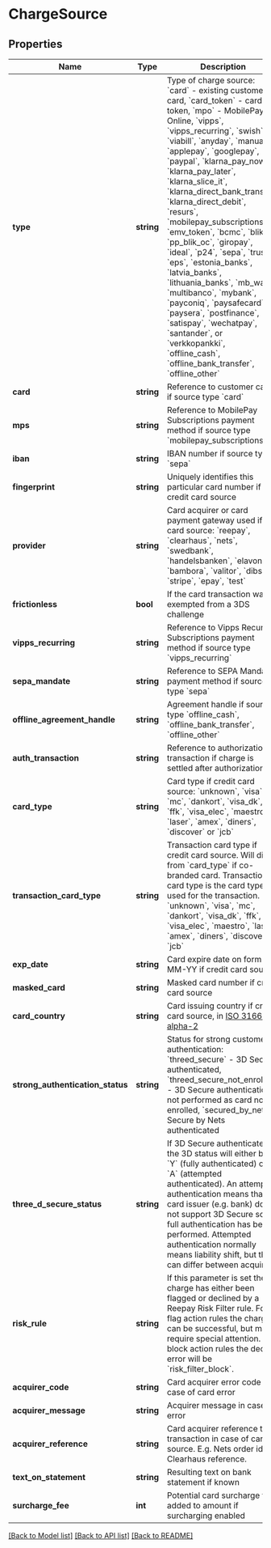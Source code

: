 # ChargeSource

## Properties
Name | Type | Description | Notes
------------ | ------------- | ------------- | -------------
**type** | **string** | Type of charge source: &#x60;card&#x60; - existing customer card, &#x60;card_token&#x60; - card token, &#x60;mpo&#x60; - MobilePay Online, &#x60;vipps&#x60;, &#x60;vipps_recurring&#x60;, &#x60;swish&#x60;, &#x60;viabill&#x60;, &#x60;anyday&#x60;, &#x60;manual&#x60;, &#x60;applepay&#x60;, &#x60;googlepay&#x60;, &#x60;paypal&#x60;, &#x60;klarna_pay_now&#x60;, &#x60;klarna_pay_later&#x60;, &#x60;klarna_slice_it&#x60;, &#x60;klarna_direct_bank_transfer&#x60;, &#x60;klarna_direct_debit&#x60;, &#x60;resurs&#x60;, &#x60;mobilepay_subscriptions&#x60;, &#x60;emv_token&#x60;, &#x60;bcmc&#x60;, &#x60;blik&#x60;, &#x60;pp_blik_oc&#x60;, &#x60;giropay&#x60;, &#x60;ideal&#x60;, &#x60;p24&#x60;, &#x60;sepa&#x60;, &#x60;trustly&#x60;, &#x60;eps&#x60;, &#x60;estonia_banks&#x60;, &#x60;latvia_banks&#x60;, &#x60;lithuania_banks&#x60;, &#x60;mb_way&#x60;, &#x60;multibanco&#x60;, &#x60;mybank&#x60;, &#x60;payconiq&#x60;, &#x60;paysafecard&#x60;, &#x60;paysera&#x60;, &#x60;postfinance&#x60;, &#x60;satispay&#x60;, &#x60;wechatpay&#x60;, &#x60;santander&#x60;,  or &#x60;verkkopankki&#x60;, &#x60;offline_cash&#x60;, &#x60;offline_bank_transfer&#x60;, &#x60;offline_other&#x60; | 
**card** | **string** | Reference to customer card if source type &#x60;card&#x60; | [optional] 
**mps** | **string** | Reference to MobilePay Subscriptions payment method if source type &#x60;mobilepay_subscriptions&#x60; | [optional] 
**iban** | **string** | IBAN number if source type &#x60;sepa&#x60; | [optional] 
**fingerprint** | **string** | Uniquely identifies this particular card number if credit card source | [optional] 
**provider** | **string** | Card acquirer or card payment gateway used if card source: &#x60;reepay&#x60;, &#x60;clearhaus&#x60;, &#x60;nets&#x60;, &#x60;swedbank&#x60;, &#x60;handelsbanken&#x60;, &#x60;elavon&#x60;, &#x60;bambora&#x60;, &#x60;valitor&#x60;, &#x60;dibs&#x60;, &#x60;stripe&#x60;, &#x60;epay&#x60;, &#x60;test&#x60; | [optional] 
**frictionless** | **bool** | If the card transaction was exempted from a 3DS challenge | [optional] 
**vipps_recurring** | **string** | Reference to Vipps Recurring Subscriptions payment method if source type &#x60;vipps_recurring&#x60; | [optional] 
**sepa_mandate** | **string** | Reference to SEPA Mandate payment method if source type &#x60;sepa&#x60; | [optional] 
**offline_agreement_handle** | **string** | Agreement handle if source type &#x60;offline_cash&#x60;, &#x60;offline_bank_transfer&#x60;, &#x60;offline_other&#x60; | [optional] 
**auth_transaction** | **string** | Reference to authorization transaction if charge is settled after authorization | [optional] 
**card_type** | **string** | Card type if credit card source: &#x60;unknown&#x60;, &#x60;visa&#x60;, &#x60;mc&#x60;, &#x60;dankort&#x60;, &#x60;visa_dk&#x60;, &#x60;ffk&#x60;, &#x60;visa_elec&#x60;, &#x60;maestro&#x60;, &#x60;laser&#x60;, &#x60;amex&#x60;, &#x60;diners&#x60;, &#x60;discover&#x60; or &#x60;jcb&#x60; | [optional] 
**transaction_card_type** | **string** | Transaction card type if credit card source. Will differ from &#x60;card_type&#x60; if co-branded card. Transaction card type is the card type used for the transaction. &#x60;unknown&#x60;, &#x60;visa&#x60;, &#x60;mc&#x60;, &#x60;dankort&#x60;, &#x60;visa_dk&#x60;, &#x60;ffk&#x60;, &#x60;visa_elec&#x60;, &#x60;maestro&#x60;, &#x60;laser&#x60;, &#x60;amex&#x60;, &#x60;diners&#x60;, &#x60;discover&#x60; or &#x60;jcb&#x60; | [optional] 
**exp_date** | **string** | Card expire date on form MM-YY if credit card source | [optional] 
**masked_card** | **string** | Masked card number if credit card source | [optional] 
**card_country** | **string** | Card issuing country if credit card source, in [ISO 3166-1 alpha-2](http://en.wikipedia.org/wiki/ISO_3166-1_alpha-2) | [optional] 
**strong_authentication_status** | **string** | Status for strong customer authentication: &#x60;threed_secure&#x60; - 3D Secure authenticated, &#x60;threed_secure_not_enrolled&#x60; - 3D Secure authentication not performed as card not enrolled, &#x60;secured_by_nets&#x60; - Secure by Nets authenticated | [optional] 
**three_d_secure_status** | **string** | If 3D Secure authenticated the 3D status will either be &#x60;Y&#x60; (fully authenticated) or &#x60;A&#x60; (attempted authenticated). An attempted authentication means that card issuer (e.g. bank) does not support 3D Secure so no full authentication has been performed. Attempted authentication normally means liability shift, but this can differ between acquirers. | [optional] 
**risk_rule** | **string** | If this parameter is set the charge has either been flagged or declined by a Reepay Risk Filter rule. For flag action rules the charge can be successful, but may require special attention. For block action rules the decline error will be &#x60;risk_filter_block&#x60;. | [optional] 
**acquirer_code** | **string** | Card acquirer error code in case of card error | [optional] 
**acquirer_message** | **string** | Acquirer message in case of error | [optional] 
**acquirer_reference** | **string** | Card acquirer reference to transaction in case of card source. E.g. Nets order id or Clearhaus reference. | [optional] 
**text_on_statement** | **string** | Resulting text on bank statement if known | [optional] 
**surcharge_fee** | **int** | Potential card surcharge fee added to amount if surcharging enabled | [optional] 

[[Back to Model list]](../../README.md#documentation-for-models) [[Back to API list]](../../README.md#documentation-for-api-endpoints) [[Back to README]](../../README.md)

